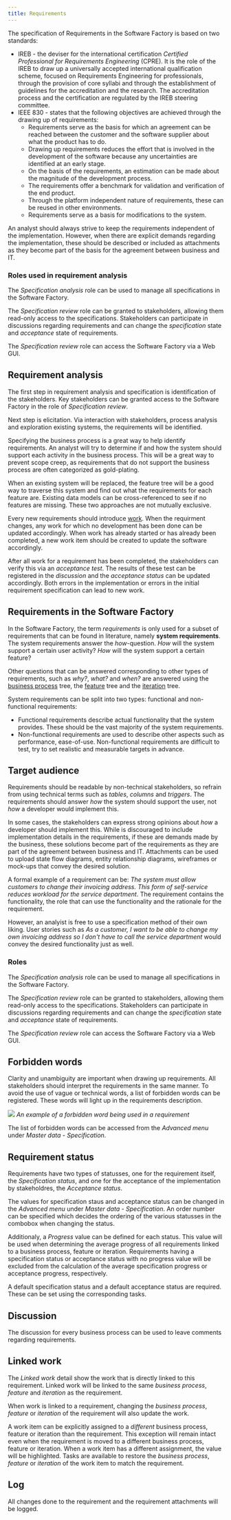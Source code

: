 ```yaml
---
title: Requirements
---
```


The specification of Requirements in the Software Factory is based on two standards:

- IREB - the deviser for the international certification *Certified Professional for Requirements Engineering* (CPRE). It is the role of the IREB to draw up a universally accepted international qualification scheme, focused on Requirements Engineering for professionals, through the provision of core syllabi and through the establishment of guidelines for the accreditation and the research. The accreditation process and the certification are regulated by the IREB steering committee.
- IEEE 830 - states that the following objectives are achieved through the drawing up of requirements:
    - Requirements serve as the basis for which an agreement can be reached between the customer and the software supplier about what the product has to do.
    - Drawing up requirements reduces the effort that is involved in the development of the software because any uncertainties are identified at an early stage.
    - On the basis of the requirements, an estimation can be made about the magnitude of the development process.
    - The requirements offer a benchmark for validation and verification of the end product.
    - Through the platform independent nature of requirements, these can be reused in other environments.
    - Requirements serve as a basis for modifications to the system.

An analyst should always strive to keep the requirements independent of the implementation. However, when there are explicit demands regarding the implementation, these should be described or included as attachments as they become part of the basis for the agreement between business and IT.

### Roles used in requirement analysis

The *Specification analysis* role can be used to manage all specifications in the Software Factory.

The *Specification review* role can be granted to stakeholders, allowing them read-only access to the specifications. Stakeholders can participate in discussions regarding requirements and can change the *specification* state and *acceptance* state of requirements.

The *Specification review* role can access the Software Factory via a Web GUI.

## Requirement analysis

The first step in requirement analysis and specification is identification of the stakeholders. Key stakeholders can be granted access to the Software Factory in the role of *Specification review*. 

Next step is elicitation. Via interaction with stakeholders, process analysis and exploration existing systems, the requirements will be identified. 

Specifying the business process is a great way to help identify requirements. An analyst will try to determine if and how the system should support each activity in the business process. This will be a great way to prevent scope creep, as requirements that do not support the business process are often categorized as gold-plating.

When an existing system will be replaced, the feature tree will be a good way to traverse this system and find out what the requirements for each feature are. Existing data models can be cross-referenced to see if no features are missing. These two approaches are not mutually exclusive.

Every new requirements should introduce [work](work). When the requirment changes, any work for which no development has been done can be updated accordingly. When work has already started or has already been completed, a new work item should be created to update the software accordingly.

After all work for a requirement has been completed, the stakeholders can verify this via an *acceptance test*. The results of these test can be registered in the *discussion* and the *acceptance status* can be updated accordingly. Both errors in the implementation or errors in the initial requirement specification can lead to new work.

## Requirements in the Software Factory

In the Software Factory, the term *requirements* is only used for a subset of requirements that can be found in literature, namely **system requirements**. The system requirements answer the *how*-question. *How* will the system support a certain user activity? *How* will the system support a certain feature?

Other questions that can be answered corresponding to other types of requirements, such as *why?*, *what?* and *when?* are answered using the [business process](business_processes) tree, the [feature](features) tree and the [iteration](iterations) tree.

System requirements can be split into two types: functional and non-functional requirements:
- Functional requirements describe actual functionality that the system provides. These should be the vast majority of the system requirements.
- Non-functional requirements are used to describe other aspects such as performance, ease-of-use. Non-functional requirements are difficult to test, try to set realistic and measurable targets in advance.

## Target audience 

Requirements should be readable by non-technical stakeholders, so refrain from using technical terms such as *tables*, *columns* and *triggers*. The requirements should answer  *how* the system should support the user, not *how* a developer would implement this.

In some cases, the stakeholders can express strong opinions about *how* a developer should implement this. While is discouraged to include implementation details in the requirements, if these are demands made by the business, these solutions become part of the requirements as they are part of the agreement between business and IT. Attachments can be used to upload state flow diagrams, entity relationship diagrams, wireframes or mock-ups that convey the desired solution.

A formal example of a requirement can be: *The system must allow customers to change their invoicing address. This form of self-service reduces workload for the service department*. The requirement contains the functionality, the role that can use the functionality and the rationale for the requirement.

However, an analyist is free to use a specification method of their own liking. User stories such as *As a customer, I want to be able to change my own invoicing address so I don't have to call the service department* would convey the desired functionality just as well.

### Roles

The *Specification analysis* role can be used to manage all specifications in the Software Factory.

The *Specification review* role can be granted to stakeholders, allowing them read-only access to the specifications. Stakeholders can participate in discussions regarding requirements and can change the *specification* state and *acceptance* state of requirements.

The *Specification review* role can access the Software Factory via a Web GUI.

## Forbidden words

Clarity and unambiguity are important when drawing up requirements. All stakeholders should interpret the requirements in the same manner. To avoid the use of vague or technical words, a list of forbidden words can be registered. These words will light up in the requirements description.

![](assets/sf/forbidden-word.png)
*An example of a forbidden word being used in a requirement*

The list of forbidden words can be accessed from the *Advanced menu* under *Master data* - *Specification*.

## Requirement status

Requirements have two types of statusses, one for the requirement itself, the *Specification status*, and one for the acceptance of the implementation by stakeholdres, the *Acceptance status*.

The values for specification staus and acceptance status can be changed in the *Advanced menu* under *Master data* - *Specification*. An order number can be specified which decides the ordering of the various statusses in the combobox when changing the status.

Additionaly, a *Progress* value can be defined for each status. This value will be used when determining the average progress of all requirements linked to a business process, feature or iteration. Requirements having a specification status or acceptance status with no progress value will be excluded from the calculation of the average specification progress or acceptance progress, respectively.

A default specification status and a default acceptance status are required. These can be set using the corresponding tasks.

## Discussion

The discussion for every business process can be used to leave comments regarding requirements.

## Linked work

The *Linked work* detail show the work that is directly linked to this requirement. Linked work will be linked to the same *business process*, *feature* and *iteration* as the requirement.

When work is linked to a requirement, changing the *business process*, *feature* or *iteration* of the requirement will also update the work. 

A work item can be explicitly assigned to a _different_ business process, feature or iteration than the requirement. This exception will remain intact even when the requirement is moved to a different business process, feature or iteration. When a work item has a different assignment, the value will be highlighted. Tasks are available to restore the *business process*, *feature* or *iteration* of the work item to match the requirement.

## Log

All changes done to the requirement and the requirement attachments will be logged.